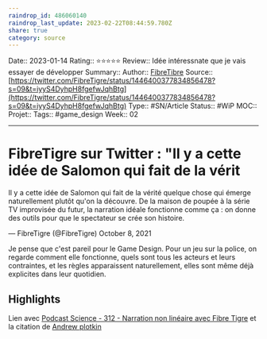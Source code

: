 ```yaml
---
raindrop_id: 486060140
raindrop_last_update: 2023-02-22T08:44:59.780Z
share: true
category: source
---
```


Date:: 2023-01-14
Rating:: ⭐⭐⭐⭐⭐
Review:: Idée intéressnate que je vais essayer de développer
Summary:: 
Author:: [FibreTibre](FibreTibre.md)
Source:: [https://twitter.com/FibreTigre/status/1446400377834856478?s=09&t=iyyS4DyhpH8fgefwJqhBtg](https://twitter.com/FibreTigre/status/1446400377834856478?s=09&t=iyyS4DyhpH8fgefwJqhBtg)
Type:: #SN/Article 
Status:: #WiP 
MOC::
Projet:: 
Tags:: #game_design 
Week:: 02

***
# FibreTigre sur Twitter : "Il y a cette idée de Salomon qui fait de la vérit

Il y a cette idée de Salomon qui fait de la vérité quelque chose qui émerge naturellement plutôt qu'on la découvre. De la maison de poupée à la série TV improvisée du futur, la narration idéale fonctionne comme ça : on donne des outils pour que le spectateur se crée son histoire.

— FibreTigre (@FibreTigre) October 8, 2021

Je pense que c'est pareil pour le Game Design. Pour un jeu sur la police, on regarde comment elle fonctionne, quels sont tous les acteurs et leurs contraintes, et les règles apparaissent naturellement, elles sont même déjà explicites dans leur quotidien.

## Highlights

Lien avec [Podcast Science - 312 - Narration non linéaire avec Fibre Tigre](./Podcast%20Science%20-%20312%20-%20Narration%20non%20lin%C3%A9aire%20avec%20Fibre%20Tigre.md) et la citation de [Andrew plotkin](./people/Andrew%20plotkin.md)